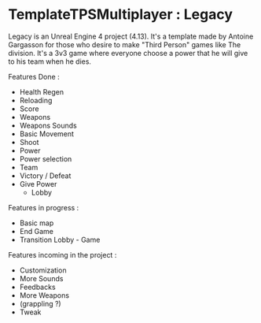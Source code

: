 # TemplateTPSMultiplayer : Legacy

Legacy is an Unreal Engine 4 project (4.13). It's a template made by Antoine Gargasson for those who desire to make "Third Person" games
like The division. It's a 3v3 game where everyone choose a power that he will give to his team when he dies.

Features Done :

  - Health Regen
  - Reloading
  - Score
  - Weapons
  - Weapons Sounds
  - Basic Movement
  - Shoot
  - Power
  - Power selection  
  - Team
  - Victory / Defeat
  - Give Power
    - Lobby 

Features in progress :

  - Basic map
  - End Game  
  - Transition Lobby - Game


Features incoming in the project :

  - Customization
  - More Sounds
  - Feedbacks
  - More Weapons
  - (grappling ?)
  - Tweak